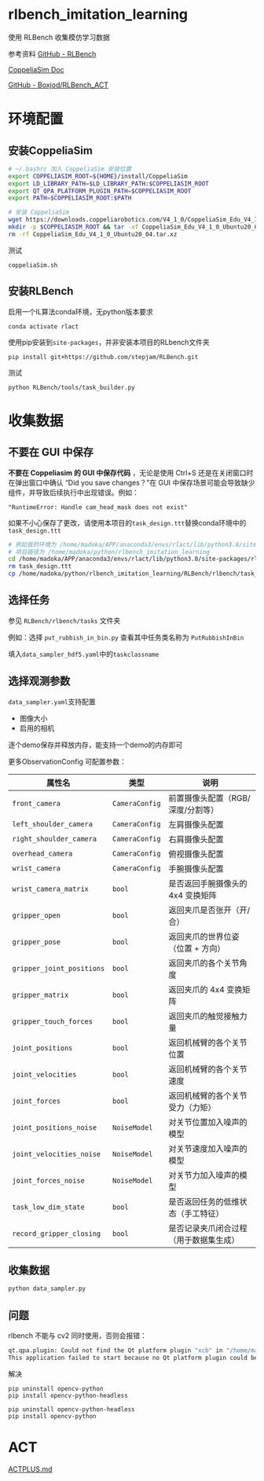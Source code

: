 # rlbench_imitation_learning

使用 RLBench 收集模仿学习数据 

参考资料
[GitHub - RLBench](https://github.com/stepjam/RLBench)

[CoppeliaSim Doc](https://manual.coppeliarobotics.com/index.html)

[GitHub - Boxjod/RLBench_ACT](https://github.com/Boxjod/RLBench_ACT)

# 环境配置

## 安装CoppeliaSim

```bash
# ~/.bashrc 加入 CoppeliaSim 安装位置
export COPPELIASIM_ROOT=${HOME}/install/CoppeliaSim
export LD_LIBRARY_PATH=$LD_LIBRARY_PATH:$COPPELIASIM_ROOT
export QT_QPA_PLATFORM_PLUGIN_PATH=$COPPELIASIM_ROOT
export PATH=$COPPELIASIM_ROOT:$PATH

# 安装 CoppeliaSim
wget https://downloads.coppeliarobotics.com/V4_1_0/CoppeliaSim_Edu_V4_1_0_Ubuntu20_04.tar.xz
mkdir -p $COPPELIASIM_ROOT && tar -xf CoppeliaSim_Edu_V4_1_0_Ubuntu20_04.tar.xz -C $COPPELIASIM_ROOT --strip-components 1
rm -rf CoppeliaSim_Edu_V4_1_0_Ubuntu20_04.tar.xz
```
测试
```
coppeliaSim.sh
```
## 安装RLBench

启用一个IL算法conda环境，无python版本要求
```
conda activate rlact
```
使用pip安装到`site-packages`，并非安装本项目的RLbench文件夹
```
pip install git+https://github.com/stepjam/RLBench.git
```
测试
```
python RLBench/tools/task_builder.py
```


# 收集数据

## 不要在 GUI 中保存
**不要在 Coppeliasim 的 GUI 中保存代码** ，无论是使用 Ctrl+S 还是在关闭窗口时在弹出窗口中确认 “Did you save changes？”在 GUI 中保存场景可能会导致缺少组件，并导致后续执行中出现错误。例如：

`"RuntimeError: Handle cam_head_mask does not exist"`

如果不小心保存了更改，请使用本项目的`task_design.ttt`替换conda环境中的`task_design.ttt `
```bash
# 例如我的环境为 /home/madoka/APP/anaconda3/envs/rlact/lib/python3.8/site-packages
# 项目路径为 /home/madoka/python/rlbench_imitation_learning
cd /home/madoka/APP/anaconda3/envs/rlact/lib/python3.8/site-packages/rlbench
rm task_design.ttt 
cp /home/madoka/python/rlbench_imitation_learning/RLBench/rlbench/task_design.ttt task_design.ttt 
```

## 选择任务

参见 `RLBench/rlbench/tasks` 文件夹

例如：选择 `put_rubbish_in_bin.py` 查看其中任务类名称为 `PutRubbishInBin`

填入`data_sampler_hdf5.yaml`中的`taskclassname`

## 选择观测参数

`data_sampler.yaml`支持配置
- 图像大小
- 启用的相机

逐个demo保存并释放内存，能支持一个demo的内存即可

更多ObservationConfig 可配置参数：

| 属性名                       | 类型             | 说明                  |
| ------------------------- | -------------- | ------------------- |
| `front_camera`            | `CameraConfig` | 前置摄像头配置（RGB/深度/分割等） |
| `left_shoulder_camera`    | `CameraConfig` | 左肩摄像头配置             |
| `right_shoulder_camera`   | `CameraConfig` | 右肩摄像头配置             |
| `overhead_camera`         | `CameraConfig` | 俯视摄像头配置             |
| `wrist_camera`            | `CameraConfig` | 手腕摄像头配置             |
| `wrist_camera_matrix`     | `bool`         | 是否返回手腕摄像头的 4x4 变换矩阵 |
| `gripper_open`            | `bool`         | 返回夹爪是否张开（开/合）       |
| `gripper_pose`            | `bool`         | 返回夹爪的世界位姿（位置 + 方向）  |
| `gripper_joint_positions` | `bool`         | 返回夹爪的各个关节角度         |
| `gripper_matrix`          | `bool`         | 返回夹爪的 4x4 变换矩阵      |
| `gripper_touch_forces`    | `bool`         | 返回夹爪的触觉接触力量         |
| `joint_positions`         | `bool`         | 返回机械臂的各个关节位置        |
| `joint_velocities`        | `bool`         | 返回机械臂的各个关节速度        |
| `joint_forces`            | `bool`         | 返回机械臂的各个关节受力（力矩）    |
| `joint_positions_noise`   | `NoiseModel`   | 对关节位置加入噪声的模型        |
| `joint_velocities_noise`  | `NoiseModel`   | 对关节速度加入噪声的模型        |
| `joint_forces_noise`      | `NoiseModel`   | 对关节力加入噪声的模型         |
| `task_low_dim_state`      | `bool`         | 是否返回任务的低维状态（手工特征）   |
| `record_gripper_closing`  | `bool`         | 是否记录夹爪闭合过程（用于数据集生成） |


## 收集数据

```bash
python data_sampler.py
```


## 问题

rlbench 不能与 cv2 同时使用，否则会报错：

```bash
qt.qpa.plugin: Could not find the Qt platform plugin "xcb" in "/home/madoka/APP/anaconda3/envs/rlact/lib/python3.8/site-packages/cv2/qt/plugins"
This application failed to start because no Qt platform plugin could be initialized. Reinstalling the application may fix this problem.
```

解决

```
pip uninstall opencv-python
pip install opencv-python-headless

pip uninstall opencv-python-headless
pip install opencv-python
```

# ACT

[ACTPLUS.md](act-plus-plus/ACTPLUS.md)

